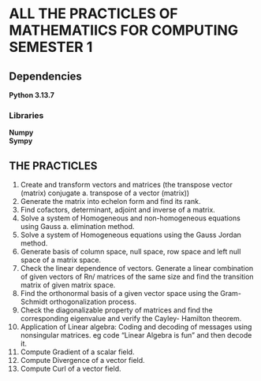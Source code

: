 # ALL THE PRACTICLES OF MATHEMATIICS FOR COMPUTING SEMESTER 1
## Dependencies
**Python 3.13.7**  
### Libraries
**Numpy**    
**Sympy**    
## THE PRACTICLES
1. Create and transform vectors and matrices (the transpose vector (matrix) conjugate
a. transpose of a vector (matrix))  
2. Generate the matrix into echelon form and find its rank.  
3. Find cofactors, determinant, adjoint and inverse of a matrix.  
4. Solve a system of Homogeneous and non-homogeneous equations using Gauss
a. elimination method.  
5. Solve a system of Homogeneous equations using the Gauss Jordan method.  
6. Generate basis of column space, null space, row space and left null space of a matrix
space.  
7. Check the linear dependence of vectors. Generate a linear combination of given vectors
of Rn/ matrices of the same size and find the transition matrix of given matrix space.  
8. Find the orthonormal basis of a given vector space using the Gram-Schmidt
orthogonalization process.  
9. Check the diagonalizable property of matrices and find the corresponding eigenvalue
and verify the Cayley- Hamilton theorem.  
10. Application of Linear algebra: Coding and decoding of messages using nonsingular
matrices. eg code “Linear Algebra is fun” and then decode it.  
11. Compute Gradient of a scalar field.  
12. Compute Divergence of a vector field.  
13. Compute Curl of a vector field.  
